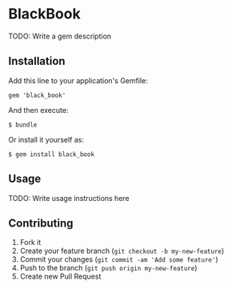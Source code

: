 # BlackBook

TODO: Write a gem description

## Installation

Add this line to your application's Gemfile:

    gem 'black_book'

And then execute:

    $ bundle

Or install it yourself as:

    $ gem install black_book

## Usage

TODO: Write usage instructions here

## Contributing

1. Fork it
2. Create your feature branch (`git checkout -b my-new-feature`)
3. Commit your changes (`git commit -am 'Add some feature'`)
4. Push to the branch (`git push origin my-new-feature`)
5. Create new Pull Request
